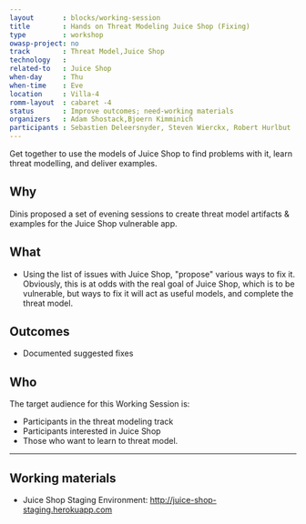 ```yaml
---
layout       : blocks/working-session
title        : Hands on Threat Modeling Juice Shop (Fixing)
type         : workshop
owasp-project: no
track        : Threat Model,Juice Shop
technology   :
related-to   : Juice Shop
when-day     : Thu
when-time    : Eve
location     : Villa-4
romm-layout  : cabaret -4
status       : Improve outcomes; need-working materials
organizers   : Adam Shostack,Bjoern Kimminich
participants : Sebastien Deleersnyder, Steven Wierckx, Robert Hurlbut
---
```


Get together to use the models of Juice Shop to find problems with it, learn threat modelling, and deliver examples.

## Why

Dinis proposed a set of evening sessions to create threat model artifacts & examples for the Juice Shop vulnerable app.

## What

- Using the list of issues with Juice Shop, "propose" various ways to fix it.  Obviously, this is at odds with the real goal of Juice Shop, which is to be vulnerable, but ways to fix it will act as useful models, and complete the threat model.

## Outcomes

- Documented suggested fixes

## Who

The target audience for this Working Session is:

- Participants in the threat modeling track
- Participants interested in Juice Shop
- Those who want to learn to threat model.

--- 

## Working materials

* Juice Shop Staging Environment: <http://juice-shop-staging.herokuapp.com>
